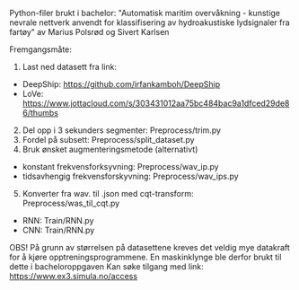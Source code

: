 Python-filer brukt i bachelor: "Automatisk maritim overvåkning - kunstige nevrale nettverk anvendt for klassifisering av hydroakustiske lydsignaler fra fartøy" av Marius Polsrød og Sivert Karlsen

Fremgangsmåte:
1. Last ned datasett fra link:
-  DeepShip: https://github.com/irfankamboh/DeepShip
-  LoVe: https://www.jottacloud.com/s/303431012aa75bc484bac9a1dfced29de86/thumbs
2. Del opp i 3 sekunders segmenter: Preprocess/trim.py
3. Fordel på subsett: Preprocess/split_dataset.py
4. Bruk ønsket augmenteringsmetode (alternativt)
- konstant frekvensforksyvning: Preprocess/wav_ip.py
- tidsavhengig frekvensforskyvning: Preprocess/wav_ips.py
5. Konverter fra wav. til .json med cqt-transform: Preprocess/was_til_cqt.py
- RNN: Train/RNN.py
- CNN: Train/RNN.py

OBS! På grunn av størrelsen på datasettene kreves det veldig mye datakraft for å kjøre opptreningsprogrammene. En maskinklynge ble derfor brukt til dette i bacheloroppgaven
Kan søke tilgang med link: https://www.ex3.simula.no/access




